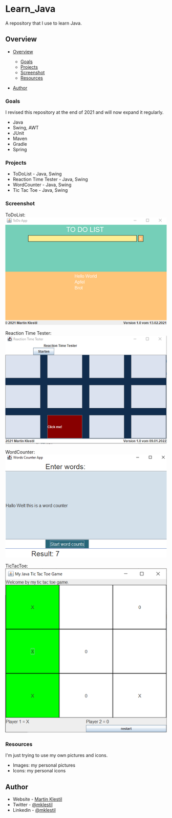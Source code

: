 # Learn_Java
A repository that I use to learn Java.

## Overview

- [Overview](#overview)
  - [Goals](#goals)
  - [Projects](#projects)
  - [Screenshot](#screenshot)
  - [Resources](#resources)

- [Author](#author)

### Goals
I revised this repository at the end of 2021 and will now expand it regularly.

- Java
- Swing, AWT
- JUnit
- Maven
- Gradle
- Spring

### Projects

- ToDoList - Java, Swing
- Reaction Time Tester - Java, Swing
- WordCounter - Java, Swing
- Tic Tac Toe - Java, Swing

### Screenshot
ToDoList:  
![](./images/todolist.png)  

Reaction Time Tester:  
![](./images/reaction-time-tester.png)  


WordCounter:  
![](./images/wordcounter.png)  



TicTacToe:  
![](./images/tictactoe.png)  

### Resources
I'm just trying to use my own pictures and icons.

- Images: my personal pictures
- Icons: my personal icons

## Author

- Website - [Martin Klestil](https://github.com/mklestil)
- Twitter - [@mklestil](https://twitter.com/MKlestil)
- Linkedin - [@mklestil](https://www.linkedin.com/in/martin-klestil/)


